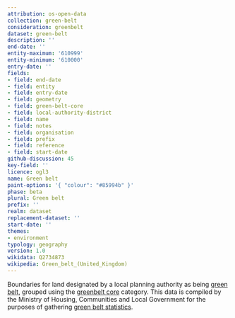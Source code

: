 ```yaml
---
attribution: os-open-data
collection: green-belt
consideration: greenbelt
dataset: green-belt
description: ''
end-date: ''
entity-maximum: '610999'
entity-minimum: '610000'
entry-date: ''
fields:
- field: end-date
- field: entity
- field: entry-date
- field: geometry
- field: green-belt-core
- field: local-authority-district
- field: name
- field: notes
- field: organisation
- field: prefix
- field: reference
- field: start-date
github-discussion: 45
key-field: ''
licence: ogl3
name: Green belt
paint-options: '{ "colour": "#85994b" }'
phase: beta
plural: Green belt
prefix: ''
realm: dataset
replacement-dataset: ''
start-date: ''
themes:
- environment
typology: geography
version: 1.0
wikidata: Q2734873
wikipedia: Green_belt_(United_Kingdom)
---
```


Boundaries for land designated by a local planning authority as being [green belt](https://www.gov.uk/guidance/green-belt),
grouped using the [greenbelt core](/dataset/greenbelt-core) category.
This data is compiled by the Ministry of Housing, Communities and Local Government for the purposes of gathering [green belt statistics](https://www.gov.uk/government/collections/green-belt-statistics).
